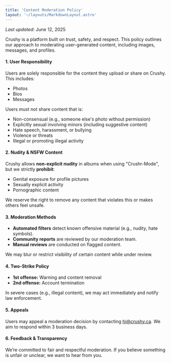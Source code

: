 ```yaml
---
title: 'Content Moderation Policy'
layout: '~/layouts/MarkdownLayout.astro'
---
```


_Last updated_: June 12, 2025


Crushy is a platform built on trust, safety, and respect. This policy outlines our approach to moderating user-generated content, including images, messages, and profiles.

#### 1. **User Responsibility**

Users are solely responsible for the content they upload or share on Crushy. This includes:

* Photos
* Bios
* Messages

Users must not share content that is:

* Non-consensual (e.g., someone else's photo without permission)
* Explicitly sexual involving minors (including suggestive content)
* Hate speech, harassment, or bullying
* Violence or threats
* Illegal or promoting illegal activity

#### 2. **Nudity & NSFW Content**

Crushy allows **non-explicit nudity** in albums when using "Crushr-Mode", but we strictly **prohibit**:

* Genital exposure for profile pictures
* Sexually explicit activity
* Pornographic content

We reserve the right to remove any content that violates this or makes others feel unsafe.

#### 3. **Moderation Methods**

* **Automated filters** detect known offensive material (e.g., nudity, hate symbols).
* **Community reports** are reviewed by our moderation team.
* **Manual reviews** are conducted on flagged content.

We may blur or restrict visibility of certain content while under review.

#### 4. **Two-Strike Policy**

* **1st offense:** Warning and content removal
* **2nd offense:** Account termination

In severe cases (e.g., illegal content), we may act immediately and notify law enforcement.

#### 5. **Appeals**

Users may appeal a moderation decision by contacting [hi@crushy.ca](mailto:hi@crushy.ca). We aim to respond within 3 business days.

#### 6. **Feedback & Transparency**

We’re committed to fair and respectful moderation. If you believe something is unfair or unclear, we want to hear from you.
